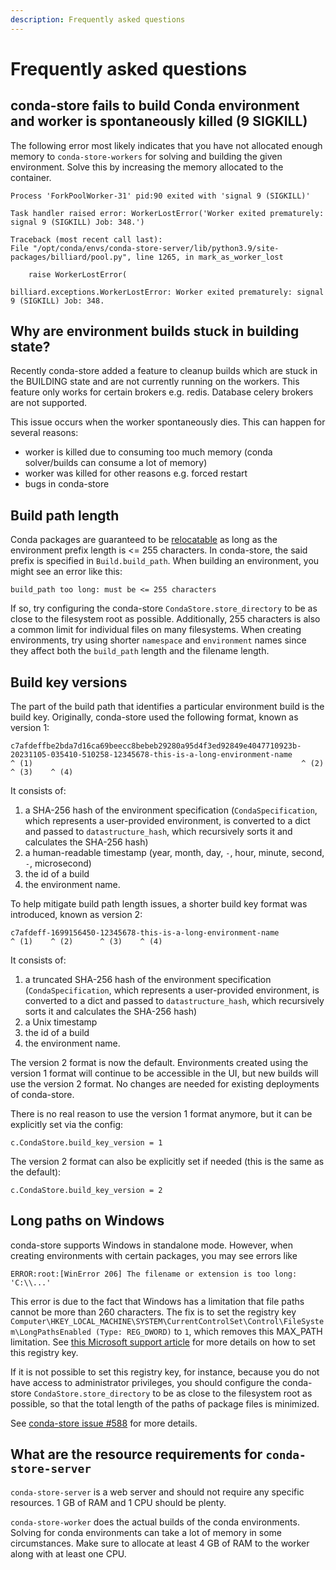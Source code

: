 ```yaml
---
description: Frequently asked questions
---
```


# Frequently asked questions

## conda-store fails to build Conda environment and worker is spontaneously killed (9 SIGKILL)

The following error most likely indicates that you have not allocated
enough memory to `conda-store-workers` for solving and building the
given environment. Solve this by increasing the memory allocated to
the container.

```shell
Process 'ForkPoolWorker-31' pid:90 exited with 'signal 9 (SIGKILL)'

Task handler raised error: WorkerLostError('Worker exited prematurely: signal 9 (SIGKILL) Job: 348.')

Traceback (most recent call last):
File "/opt/conda/envs/conda-store-server/lib/python3.9/site-packages/billiard/pool.py", line 1265, in mark_as_worker_lost

    raise WorkerLostError(

billiard.exceptions.WorkerLostError: Worker exited prematurely: signal 9 (SIGKILL) Job: 348.
```

## Why are environment builds stuck in building state?

Recently conda-store added a feature to cleanup builds which are stuck
in the BUILDING state and are not currently running on the
workers. This feature only works for certain brokers
e.g. redis. Database celery brokers are not supported.

This issue occurs when the worker spontaneously dies. This can happen
for several reasons:

- worker is killed due to consuming too much memory (conda solver/builds can consume a lot of memory)
- worker was killed for other reasons e.g. forced restart
- bugs in conda-store

## Build path length

Conda packages are guaranteed to be [relocatable][relocatable] as long as the environment
prefix length is <= 255 characters. In conda-store, the said prefix is specified
in `Build.build_path`. When building an environment, you might see an error like
this:

```shell
build_path too long: must be <= 255 characters
```

If so, try configuring the conda-store `CondaStore.store_directory` to be as
close to the filesystem root as possible. Additionally, 255 characters is also a
common limit for individual files on many filesystems. When creating
environments, try using shorter `namespace` and `environment` names since they
affect both the `build_path` length and the filename length.

[relocatable]: https://docs.conda.io/projects/conda-build/en/latest/resources/make-relocatable.html

## Build key versions

The part of the build path that identifies a particular environment build is the
build key. Originally, conda-store used the following format, known as version
1:

```shell
c7afdeffbe2bda7d16ca69beecc8bebeb29280a95d4f3ed92849e4047710923b-20231105-035410-510258-12345678-this-is-a-long-environment-name
^ (1)                                                            ^ (2)                  ^ (3)    ^ (4)
```

It consists of:
1. a SHA-256 hash of the environment specification
   (`CondaSpecification`, which represents a user-provided environment, is
   converted to a dict and passed to `datastructure_hash`, which recursively sorts
   it and calculates the SHA-256 hash)
2. a human-readable timestamp (year, month, day, `-`, hour, minute, second, `-`, microsecond)
3. the id of a build
4. the environment name.

To help mitigate build path length issues, a shorter build key format was
introduced, known as version 2:

```
c7afdeff-1699156450-12345678-this-is-a-long-environment-name
^ (1)    ^ (2)      ^ (3)    ^ (4)
```

It consists of:
1. a truncated SHA-256 hash of the environment specification
   (`CondaSpecification`, which represents a user-provided environment, is
   converted to a dict and passed to `datastructure_hash`, which recursively sorts
   it and calculates the SHA-256 hash)
2. a Unix timestamp
3. the id of a build
4. the environment name.

The version 2 format is now the default. Environments created using the version
1 format will continue to be accessible in the UI, but new builds will use the
version 2 format. No changes are needed for existing deployments of conda-store.

There is no real reason to use the version 1 format anymore, but it can be
explicitly set via the config:

```shell
c.CondaStore.build_key_version = 1
```

The version 2 format can also be explicitly set if needed (this is the same as
the default):

```shell
c.CondaStore.build_key_version = 2
```

## Long paths on Windows

conda-store supports Windows in standalone mode. However, when creating
environments with certain packages, you may see errors like

```shell
ERROR:root:[WinError 206] The filename or extension is too long: 'C:\\...'
```

This error is due to the fact that Windows has a limitation that file paths
cannot be more than 260 characters. The fix is to set the registry key
`Computer\HKEY_LOCAL_MACHINE\SYSTEM\CurrentControlSet\Control\FileSystem\LongPathsEnabled
(Type: REG_DWORD)` to `1`, which removes this MAX_PATH limitation. See [this
Microsoft support
article](https://learn.microsoft.com/en-us/windows/win32/fileio/maximum-file-path-limitation)
for more details on how to set this registry key.

If it is not possible to set this registry key, for instance, because you do
not have access to administrator privileges, you should configure the
conda-store `CondaStore.store_directory` to be as close to the filesystem root
as possible, so that the total length of the paths of package files is
minimized.

See [conda-store issue
#588](https://github.com/conda-incubator/conda-store/issues/588) for more
details.

## What are the resource requirements for `conda-store-server`

`conda-store-server` is a web server and should not require any specific resources.
1 GB of RAM and 1 CPU should be plenty.

`conda-store-worker` does the actual builds of the conda environments.
Solving for conda environments can take a lot of memory in some circumstances.
Make sure to allocate at least 4 GB of RAM to the worker along with at least one CPU.
